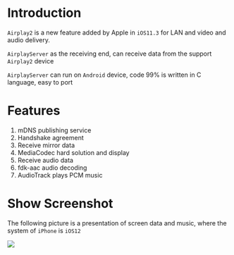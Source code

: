 # Introduction

`Airplay2` is a new feature added by Apple in `iOS11.3` for LAN and video and audio delivery.

`AirplayServer` as the receiving end, can receive data from the support `Airplay2` device

`AirplayServer` can run on `Android` device, code 99% is written in C language, easy to port

# Features

1. mDNS publishing service
2. Handshake agreement
3. Receive mirror data
4. MediaCodec hard solution and display
5. Receive audio data
6. fdk-aac audio decoding
7. AudioTrack plays PCM music

# Show Screenshot

The following picture is a presentation of screen data and music, where the system of `iPhone` is `iOS12`

![](https://ww1.sinaimg.cn/large/007rAy9hgy1g0l65hwvg7j30u01o0juj.jpg)